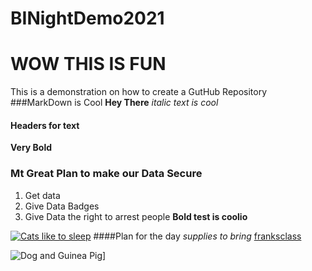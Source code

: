 # BINightDemo2021
# WOW THIS IS FUN
This is a demonstration on how to create a GutHub Repository
###MarkDown is Cool
**Hey There**
_italic text is cool_
#### Headers for text
**Very Bold**
### Mt Great Plan to make our Data Secure
1. Get data
1. Give Data Badges
1. Give Data the right to arrest people
**Bold test is coolio**

[![Cats like to sleep](https://ukmadcat.com/wp-content/uploads/2019/04/sleepy-cat.jpg "Cats like to sleep")](https://ukmadcat.com/wp-content/uploads/2019/04/sleepy-cat.jpg "Cats like to sleep")
####Plan for the day
_supplies to bring_
[franksclass](https://www.franksclass.com)

![Dog and Guinea Pig](https://metro.co.uk/wp-content/uploads/2020/06/PRC_154333395.jpg?quality=90&strip=all&zoom=1&resize=644%2C338)]
